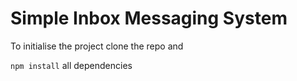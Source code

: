 # Simple Inbox Messaging System

To initialise the project clone the repo and 

`npm install` all dependencies
